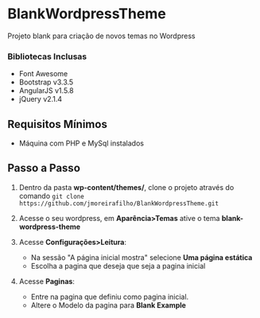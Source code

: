 # BlankWordpressTheme #

Projeto blank para criação de novos temas no Wordpress

### Bibliotecas Inclusas ###
- Font Awesome
- Bootstrap v3.3.5
- AngularJS v1.5.8
- jQuery v2.1.4


## Requisitos Mínimos ##

- Máquina com PHP e MySql instalados

## Passo a Passo ##

1. Dentro da pasta **wp-content/themes/**, clone o projeto através do comando `git clone https://github.com/jmoreirafilho/BlankWordpressTheme.git`

3. Acesse o seu wordpress, em **Aparência>Temas** ative o tema **blank-wordpress-theme**

4. Acesse **Configurações>Leitura**:
	- Na sessão "A página inicial mostra" selecione **Uma página estática**
	- Escolha a pagina que deseja que seja a pagina inicial

5. Acesse **Paginas**:
	- Entre na pagina que definiu como pagina inicial.
	- Altere o Modelo da pagina para **Blank Example**